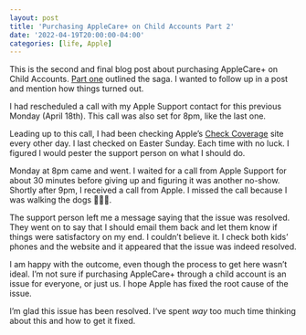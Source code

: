 ```yaml
---
layout: post
title: 'Purchasing AppleCare+ on Child Accounts Part 2'
date: '2022-04-19T20:00:00-04:00'
categories: [life, Apple]
---
```


This is the second and final blog post about purchasing AppleCare+ on Child Accounts. [Part one](/2022/04/12/purchasing-applecare-on-child-accounts/) outlined the saga. I wanted to follow up in a post and mention how things turned out. 

I had rescheduled a call with my Apple Support contact for this previous Monday (April 18th). This call was also set for 8pm, like the last one. 

Leading up to this call, I had been checking Apple’s [Check Coverage](https://checkcoverage.apple.com) site every other day. I last checked on Easter Sunday. Each time with no luck. I figured I would pester the support person on what I should do. 

Monday at 8pm came and went. I waited for a call from Apple Support for about 30 minutes before giving up and figuring it was another no-show. Shortly after 9pm, I received a call from Apple. I missed the call because I was walking the dogs 🤦🏻‍♂️. 

The support person left me a message saying that the issue was resolved. They went on to say that I should email them back and let them know if things were satisfactory on my end. I couldn’t believe it. I check both kids’ phones and the website and it appeared that the issue was indeed resolved. 

I am happy with the outcome, even though the process to get here wasn’t ideal. I’m not sure if purchasing AppleCare+ through a child account is an issue for everyone, or just us. I hope Apple has fixed the root cause of the issue. 

I’m glad this issue has been resolved. I‘ve spent _way_ too much time thinking about this and how to get it fixed. 

